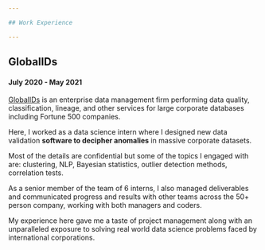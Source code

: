 ```yaml
---

## Work Experience

---
```


## GlobalIDs
#### July 2020 - May 2021

[GlobalIDs](https://www.globalids.com/) is an enterprise data management firm performing data quality, classification, lineage, and other services for large corporate databases including Fortune 500 companies.

Here, I worked as a data science intern where I designed new data validation **software to decipher anomalies** in massive corporate datasets. 

Most of the details are confidential but some of the topics I engaged with are: clustering, NLP, Bayesian statistics, outlier detection methods, correlation tests.

As a senior member of the team of 6 interns, I also managed deliverables and communicated progress and results with other teams across the 50+ person company, working with both managers and coders. 

My experience here gave me a taste of project management along with an unparalleled exposure to solving real world data science problems faced by international corporations.




